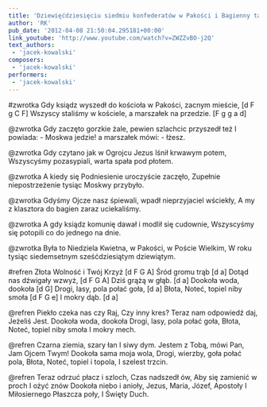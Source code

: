 ```yaml
---
title: 'Dziewięćdziesięciu siedmiu konfederatów w Pakości i Bagienny taniec tychże'
author: 'RK'
pub_date: '2012-04-08 21:50:04.295181+00:00'
link_youtube: 'http://www.youtube.com/watch?v=ZWZZvBO-j2Q'
text_authors:
 - 'jacek-kowalski'
composers:
 - 'jacek-kowalski'
performers:
 - 'jacek-kowalski'
---
```


#zwrotka
Gdy ksiądz wyszedł do kościoła w Pakości, zacnym mieście,	[d F g C F]
Wszyscy staliśmy w kościele, a marszałek na przedzie.		[F g g a d]

@zwrotka
Gdy zaczęto gorzkie żale, pewien szlachcic przyszedł też
I powiada: - Moskwa jedzie! a marszałek mówi: - łżesz.

@zwrotka
Gdy czytano jak w Ogrojcu Jezus lśnił krwawym potem,
Wszyscyśmy pozasypiali, warta spała pod płotem.

@zwrotka
A kiedy się Podniesienie uroczyście zaczęło,
Zupełnie niepostrzeżenie tysiąc Moskwy przybyło.

@zwrotka
Gdyśmy Ojcze nasz śpiewali, wpadł nieprzyjaciel wściekły,
A my z klasztora do bagien zaraz uciekaliśmy.

@zwrotka
A gdy ksiądz komunię dawał i modlił się cudownie,
Wszyscyśmy się potopili co do jednego na dnie.

@zwrotka
Była to Niedziela Kwietna, w Pakości, w Poście Wielkim,
W roku tysiąc siedemsetnym sześćdziesiątym dziewiątym.

#refren
Złota Wolność i Twój Krzyż		[d F G A]
Śród gromu trąb			[d a]
Dotąd nas dźwigały wzwyż,		[d F G A]
Dziś grążą w głąb.			[d a]
Dookoła woda, dookoła		[d G]
	Drogi, lasy, pola połać goła,		[d a]
	Błota, Noteć, topiel niby smoła	[d F G e]
	I mokry dąb.				[d a]

@refren
Piekło czeka nas czy Raj,
Czy inny kres?
Teraz nam odpowiedź daj,
Jeżeliś Jest.
Dookoła woda, dookoła
	Drogi, lasy, pola połać goła,
	Błota, Noteć, topiel niby smoła
	I mokry mech.

@refren
Czarna ziemia, szary łan
I siwy dym.
Jestem z Tobą, mówi Pan,
Jam Ojcem Twym!
Dookoła sama moja wola,
	Drogi, wierzby, goła połać pola,
	Błota, Noteć, topiel i topola,
	I szelest trzcin.

@refren
Teraz odrzuć płacz i szloch,
Czas nadszedł ów,
Aby się zamienić w proch
I ożyć znów
	Dookoła niebo i anioły,
	Jezus, Maria, Józef, Apostoły
	I Miłosiernego Płaszcza poły,
	I Święty Duch.